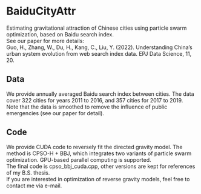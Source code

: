 # BaiduCityAttr

Estimating gravitational attraction of Chinese cities using particle swarm optimization, based on Baidu search index.  
See our paper for more details:  
Guo, H., Zhang, W., Du, H., Kang, C., Liu, Y. (2022). Understanding China’s urban system evolution from web search index data. EPJ Data Science, 11, 20.

## Data
We provide annually averaged Baidu search index between cities. The data cover 322 cities for years 2011 to 2016, and 357 cities for 2017 to 2019.  
Note that the data is smoothed to remove the influence of public emergencies (see our paper for detail).  

## Code
We provide CUDA code to reversely fit the directed gravity model. The method is CPSO-H + BBJ, which integrates two variants of particle swarm optimization. GPU-based parallel computing is supported.  
The final code is cpso_bbj_cuda.cpp, other versions are kept for references of my B.S. thesis.  
If you are interested in optimization of reverse gravity models, feel free to contact me via e-mail.  
